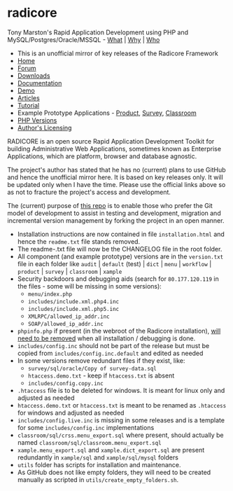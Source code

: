 # radicore
Tony Marston's Rapid Application Development using PHP and MySQL/Postgres/Oracle/MSSQL - [What](http://www.radicore.org/whatisradicore.php) | [Why](http://www.radicore.org/whyradicore.php) | [Who](http://www.radicore.org/whocanuseradicore.php)

* This is an unofficial mirror of key releases of the Radicore Framework
* [Home](http://www.radicore.org)
* [Forum](http://www.radicore.org/fud/)
* [Downloads](http://www.radicore.org/downloads.php)
* [Documentation](http://www.radicore.org/documentation.php)
* [Demo](http://www.radicore.org/demo.php)
* [Articles](http://www.radicore.org/archive.php?article_type_id=AR)
* [Tutorial](http://www.radicore.org/tutorial.php)
* Example Prototype Applications - [Product](http://www.tonymarston.net/php-mysql/product-prototype.html), [Survey](http://www.tonymarston.net/php-mysql/survey-prototype.html), [Classroom](http://www.tonymarston.net/php-mysql/classroom-prototype.html)
* [PHP Versions](http://www.tonymarston.net/php-mysql/support-for-php4-and-php7.html)
* [Author's Licensing](http://www.radicore.org/licensing.php)

RADICORE is an open source Rapid Application Development Toolkit for building Administrative Web Applications, sometimes known as Enterprise Applications, which are platform, browser and database agnostic.

The project's author has stated that he has no (current) plans to use GitHub and hence the unofficial mirror here. It is based on key releases only. It will be updated only when I have the time. Please use the official links above so as not to fracture the project's access and development.

The (current) purpose of [this repo](https://github.com/apmuthu/radicore) is to enable those who prefer the Git model of development to assist in testing and development, migration and incremental version management by forking the project in an open manner.

* Installation instructions are now contained in file `installation.html` and hence the `readme.txt` file stands removed.
* The readme-<YYYY-MM-DD>.txt file will now be the CHANGELOG file in the root folder.
* All component (and example prototype) versions are in the `version.txt` file in each folder like `audit` | `default` (test) | `dict` | `menu` | `workflow` | `product` | `survey` | `classroom` | `xample`
* Security backdoors and debugging aids (search for `80.177.120.119` in the files - some will be missing in some versions):
  * `menu/index.php`
  * `includes/include.xml.php4.inc`
  * `includes/include.xml.php5.inc`
  * `XMLRPC/allowed_ip_addr.inc`
  * `SOAP/allowed_ip_addr.inc`
* `phpinfo.php` if present (in the webroot of the Radicore installation), [will need to be removed](http://radicore.org/fud/index.php?t=msg&th=2608&goto=6305&#msg_6305) when all installation / debugging is done.
* `includes/config.inc` should not be part of the release but must be copied from `includes/config.inc.default` and edited as needed
* In some versions remove redundant files if they exist, like:
  * `survey/sql/oracle/Copy of survey-data.sql`
  * `htaccess.demo.txt` - keep if `htaccess.txt` is absent
  * `includes/config.copy.inc`
* `.htaccess` file is to be deleted for windows. It is meant for linux only and adjusted as needed
* `htaccess.demo.txt` or `htaccess.txt` is meant to be renamed as `.htaccess` for windows and adjusted as needed
* `includes/config.live.inc` is missing in some releases and is a template for some `includes/config.inc` implementations
* `classroom/sql/crss.menu_export.sql` where present, should actually be named `classroom/sql/classroom.menu_export.sql`
* `xample.menu_export.sql` and `xample.dict_export.sql` are present redundantly in `xample/sql` and `xample/sql/mysql` folders
* `utils` folder has scripts for installation and maintenance.
* As GitHub does not like empty folders, they will need to be created manually as scripted in `utils/create_empty_folders.sh`.

